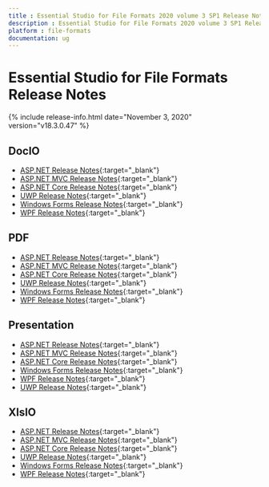 ```yaml
---
title : Essential Studio for File Formats 2020 volume 3 SP1 Release Notes  
description : Essential Studio for File Formats 2020 volume 3 SP1 Release Notes  
platform : file-formats
documentation: ug
---
```


# Essential Studio for File Formats  Release Notes  

{% include release-info.html date="November 3, 2020" version="v18.3.0.47" %} 

## DocIO

* [ASP.NET Release Notes](/aspnet/release-notes/v18.3.0.47#docio){:target="_blank"}
* [ASP.NET MVC Release Notes](/aspnetmvc/release-notes/v18.3.0.47#docio){:target="_blank"}
* [ASP.NET Core Release Notes](/aspnet-core/release-notes/v18.3.0.47#docio){:target="_blank"}
* [UWP Release Notes](/uwp/release-notes/v18.3.0.47#docio){:target="_blank"}
* [Windows Forms Release Notes](/windowsforms/release-notes/v18.3.0.47#docio){:target="_blank"}
* [WPF Release Notes](/wpf/release-notes/v18.3.0.47#docio){:target="_blank"}


## PDF

* [ASP.NET Release Notes](/aspnet/release-notes/v18.3.0.47#pdf){:target="_blank"}
* [ASP.NET MVC Release Notes](/aspnetmvc/release-notes/v18.3.0.47#pdf){:target="_blank"}
* [ASP.NET Core Release Notes](/aspnet-core/release-notes/v18.3.0.47#pdf){:target="_blank"}
* [UWP Release Notes](/uwp/release-notes/v18.3.0.47#pdf){:target="_blank"}
* [Windows Forms Release Notes](/windowsforms/release-notes/v18.3.0.47#pdf){:target="_blank"}
* [WPF Release Notes](/wpf/release-notes/v18.3.0.47#pdf){:target="_blank"}


## Presentation

* [ASP.NET Release Notes](/aspnet/release-notes/v18.3.0.47#presentation){:target="_blank"}
* [ASP.NET MVC Release Notes](/aspnetmvc/release-notes/v18.3.0.47#presentation){:target="_blank"}
* [ASP.NET Core Release Notes](/aspnet-core/release-notes/v18.3.0.47#presentation){:target="_blank"}
* [Windows Forms Release Notes](/windowsforms/release-notes/v18.3.0.47#presentation){:target="_blank"}
* [WPF Release Notes](/wpf/release-notes/v18.3.0.47#presentation){:target="_blank"}
* [UWP Release Notes](/uwp/release-notes/v18.3.0.47#presentation){:target="_blank"}


## XlsIO

* [ASP.NET Release Notes](/aspnet/release-notes/v18.3.0.47#xlsio){:target="_blank"}
* [ASP.NET MVC Release Notes](/aspnetmvc/release-notes/v18.3.0.47#xlsio){:target="_blank"}
* [ASP.NET Core Release Notes](/aspnet-core/release-notes/v18.3.0.47#xlsio){:target="_blank"}
* [UWP Release Notes](/uwp/release-notes/v18.3.0.47#xlsio){:target="_blank"}
* [Windows Forms Release Notes](/windowsforms/release-notes/v18.3.0.47#xlsio){:target="_blank"}
* [WPF Release Notes](/wpf/release-notes/v18.3.0.47#xlsio){:target="_blank"}